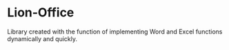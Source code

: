 # Lion-Office
Library created with the function of implementing Word and Excel functions dynamically and quickly.
